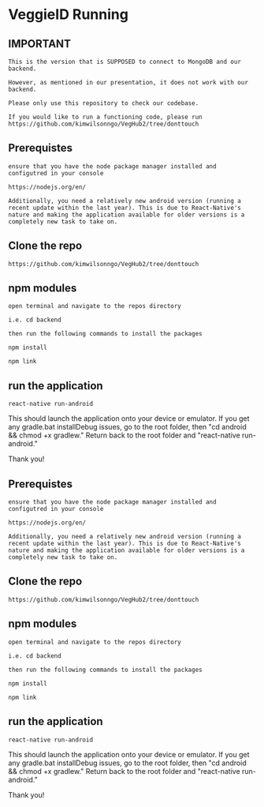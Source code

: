 # VeggieID Running 

## IMPORTANT

    This is the version that is SUPPOSED to connect to MongoDB and our backend. 
    
    However, as mentioned in our presentation, it does not work with our backend. 
    
    Please only use this repository to check our codebase.
    
    If you would like to run a functioning code, please run https://github.com/kimwilsonngo/VegHub2/tree/donttouch
    
## Prerequistes

    ensure that you have the node package manager installed and configutred in your console
    
    https://nodejs.org/en/
    
    Additionally, you need a relatively new android version (running a recent update within the last year). This is due to React-Native's nature and making the application available for older versions is a completely new task to take on. 
    
## Clone the repo

    https://github.com/kimwilsonngo/VegHub2/tree/donttouch
    
## npm modules

    open terminal and navigate to the repos directory
    
    i.e. cd backend
    
    then run the following commands to install the packages
    
    npm install
    
    npm link
    
## run the application

    react-native run-android
    
This should launch the application onto your device or emulator. If you get any gradle.bat installDebug issues, go to the root folder, then "cd android && chmod +x gradlew." Return back to the root folder and "react-native run-android." 

Thank you!


## Prerequistes

    ensure that you have the node package manager installed and configutred in your console
    
    https://nodejs.org/en/
    
    Additionally, you need a relatively new android version (running a recent update within the last year). This is due to React-Native's nature and making the application available for older versions is a completely new task to take on. 
    
## Clone the repo

    https://github.com/kimwilsonngo/VegHub2/tree/donttouch
    
## npm modules

    open terminal and navigate to the repos directory
    
    i.e. cd backend
    
    then run the following commands to install the packages
    
    npm install
    
    npm link
    
## run the application

    react-native run-android
    
This should launch the application onto your device or emulator. If you get any gradle.bat installDebug issues, go to the root folder, then "cd android && chmod +x gradlew." Return back to the root folder and "react-native run-android." 

Thank you!
